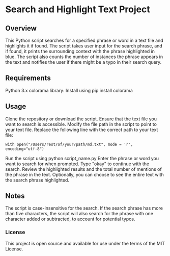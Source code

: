 # Search and Highlight Text Project

## Overview

This Python script searches for a specified phrase or word in a text file and highlights it if found. The script takes user input for the search phrase, and if found, it prints the surrounding context with the phrase highlighted in blue. The script also counts the number of instances the phrase appears in the text and notifies the user if there might be a typo in their search query.

## Requirements

Python 3.x
colorama library: Install using pip install colorama

## Usage

Clone the repository or download the script.
Ensure that the text file you want to search is accessible.
Modify the file path in the script to point to your text file. Replace the following line with the correct path to your text file:

```
with open("/Users/rest/of/your/path/md.txt", mode = 'r', encoding="utf-8")
```

Run the script using python script_name.py
Enter the phrase or word you want to search for when prompted.
Type "okay" to continue with the search.
Review the highlighted results and the total number of mentions of the phrase in the text.
Optionally, you can choose to see the entire text with the search phrase highlighted.

## Notes

The script is case-insensitive for the search.
If the search phrase has more than five characters, the script will also search for the phrase with one character added or subtracted, to account for potential typos.

### License

This project is open source and available for use under the terms of the MIT License.
